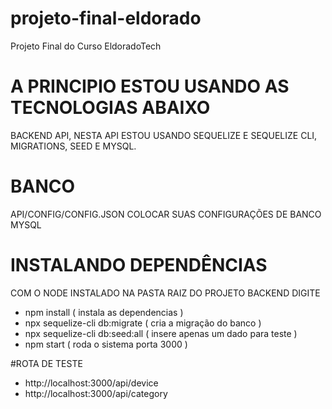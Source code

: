 # projeto-final-eldorado
Projeto Final do Curso EldoradoTech

# A PRINCIPIO ESTOU USANDO AS TECNOLOGIAS ABAIXO
BACKEND API, NESTA API ESTOU USANDO SEQUELIZE E SEQUELIZE CLI, MIGRATIONS, SEED E MYSQL.

# BANCO 
API/CONFIG/CONFIG.JSON
  COLOCAR SUAS CONFIGURAÇÕES DE BANCO MYSQL
  
# INSTALANDO DEPENDÊNCIAS 
  COM O NODE INSTALADO NA PASTA RAIZ DO PROJETO BACKEND DIGITE
   - npm install ( instala as dependencias )
   - npx sequelize-cli db:migrate ( cria a migração do banco )
   - npx sequelize-cli db:seed:all ( insere apenas um dado para teste )
   - npm start ( roda o sistema porta 3000 )
 
 #ROTA DE TESTE
 - http://localhost:3000/api/device
 - http://localhost:3000/api/category

